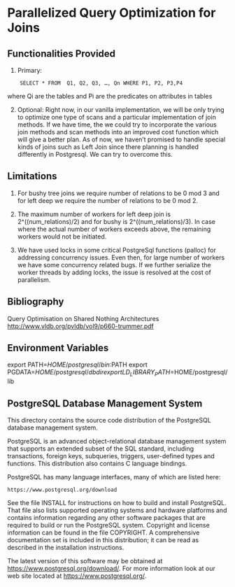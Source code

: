 Parallelized Query Optimization for Joins
=========================================

Functionalities Provided
------------------------

1. Primary:
```	
	SELECT * FROM  Q1, Q2, Q3, …, Qn WHERE P1, P2, P3,P4
```
where Qi are the tables and Pi are the predicates on attributes in tables

2. Optional: Right now, in our vanilla implementation, we will be only trying to optimize one type of scans and a particular implementation of join methods. If we have time, the we could try to incorporate the various join methods and scan methods into an improved cost function which will give a better plan.
As of now, we haven’t promised to handle special kinds of joins such as Left Join since there planning is handled differently in Postgresql. We can try to overcome this.


Limitations
-----------

1. For bushy tree joins we require number of relations to be 0 mod 3 and for left deep we require the number of relations to be 0 mod 2.

2. The maximum number of workers for left deep join is 2^((num_relations)/2) and for bushy is 2^((num_relations)/3). In case where the actual number of workers exceeds above, the remaining workers would not be initiated. 

3. We have used locks in some critical PostgreSql functions (palloc) for addressing concurrency issues. Even then, for large number of workers we have some concurrency related bugs. If we further serialize the worker threads by adding locks, the issue is resolved at the cost of parallelism.


Bibliography
------------

Query Optimisation on Shared Nothing Architectures
http://www.vldb.org/pvldb/vol9/p660-trummer.pdf


Environment Variables
---------------------

export PATH=$HOME/postgresql/bin:$PATH
export PGDATA=$HOME/postgresql/dbdir
export LD_LIBRARY_PATH=$HOME/postgresql/lib

PostgreSQL Database Management System
-------------------------------------

This directory contains the source code distribution of the PostgreSQL
database management system.

PostgreSQL is an advanced object-relational database management system
that supports an extended subset of the SQL standard, including
transactions, foreign keys, subqueries, triggers, user-defined types
and functions.  This distribution also contains C language bindings.

PostgreSQL has many language interfaces, many of which are listed here:

	https://www.postgresql.org/download

See the file INSTALL for instructions on how to build and install
PostgreSQL.  That file also lists supported operating systems and
hardware platforms and contains information regarding any other
software packages that are required to build or run the PostgreSQL
system.  Copyright and license information can be found in the
file COPYRIGHT.  A comprehensive documentation set is included in this
distribution; it can be read as described in the installation
instructions.

The latest version of this software may be obtained at
https://www.postgresql.org/download/.  For more information look at our
web site located at https://www.postgresql.org/.
